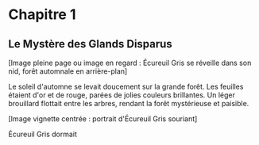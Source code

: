 <!-- Maquette de mise en page - Chapitre 1 -->
<!-- Format : Album carré 21x21 cm -->
<!-- Police titre (chapitres) : Bangers (Google Fonts) -->
<!-- Police texte courant : Open Sans (Google Fonts) -->
<!-- Style : Mise en page aérée et dynamique, touches de couleur légères -->

# Chapitre 1

## Le Mystère des Glands Disparus

[Image pleine page ou image en regard :  Écureuil Gris se réveille dans son nid, forêt automnale en arrière-plan]

Le soleil d'automne se levait doucement sur la grande forêt. Les feuilles étaient d'or et de rouge, parées de jolies couleurs brillantes. Un léger brouillard flottait entre les arbres, rendant la forêt mystérieuse et paisible.

[Image vignette centrée : portrait d'Écureuil Gris souriant]

Écureuil Gris dormait
